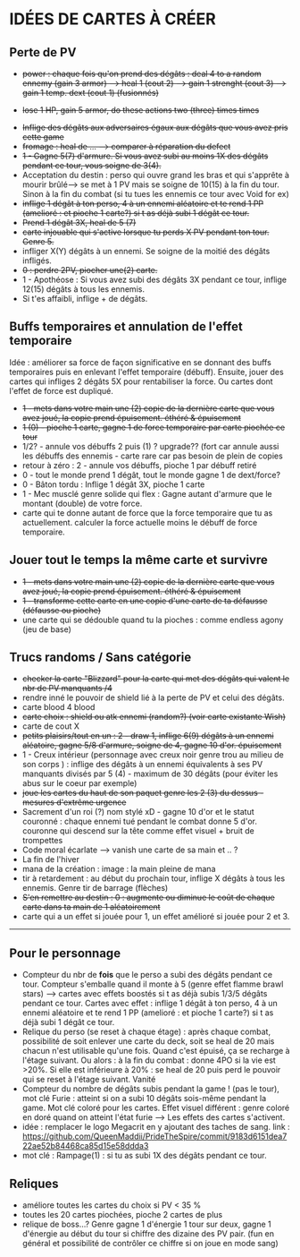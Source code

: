 # IDÉES DE CARTES À CRÉER

## Perte de PV
* ~~power : chaque fois qu'on prend des dégâts : deal 4 to a random ennemy (gain 3 armor)
  --> heal 1 (cout 2)
  --> gain 1 strenght (cout 3)   --> gain 1 temp. dext (cout 1) (fusionnés)~~
- ~~lose 1 HP, gain 5 armor, do these actions two (three) times times~~
* ~~Inflige des dégâts aux adversaires égaux aux dégâts que vous avez pris cette game~~
* ~~fromage : heal de ... --> comparer à réparation du defect~~
* ~~1 - Gagne 5(7) d'armure. Si vous avez subi au moins 1X des dégâts pendant ce tour, vous soigne de 3(4).~~
* Acceptation du destin : perso qui ouvre grand les bras et qui s'apprête à mourir brûlé--> se met à 1 PV mais se soigne de 10(15) à la fin du tour. Sinon à la fin du combat (si tu tues les ennemis ce tour avec Void for ex)
* ~~inflige 1 dégât à ton perso, 4 à un ennemi aléatoire et te rend 1 PP (amelioré : et pioche 1 carte?) si t as déjà subi 1 dégât ce tour.~~
* ~~Prend 1 dégât 3X, heal de 5 (7)~~
* ~~carte injouable qui s'active lorsque tu perds X PV pendant ton tour. Genre 5.~~
* infliger X(Y) dégâts à un ennemi. Se soigne de la moitié des dégâts infligés.
* ~~0 : perdre 2PV, piocher une(2) carte.~~
* 1 - Apothéose : Si vous avez subi des dégâts 3X pendant ce tour, inflige 12(15) dégâts à tous les ennemis.
* Si t'es affaibli, inflige + de dégâts.


## Buffs temporaires et annulation de l'effet temporaire
Idée : améliorer sa force de façon significative en se donnant des buffs temporaires puis en enlevant l'effet temporaire (débuff). Ensuite, jouer des cartes qui infliges 2 dégâts 5X pour rentabiliser la force. Ou cartes dont l'effet de force est dupliqué.
* ~~1 - mets dans votre main une (2) copie de la dernière carte que vous avez joué, la copie prend épuisement. éthéré & épuisement~~
* ~~1 (0) - pioche 1 carte, gagne 1 de force temporaire par carte piochée ce tour~~
* 1/2? - annule vos débuffs 2 puis (1) ? upgrade?? (fort car annule aussi les débuffs des ennemis - carte rare car pas besoin de plein de copies
*  retour à zéro : 2 - annule vos débuffs, pioche 1 par débuff retiré
* 0 - tout le monde prend 1 dégât, tout le monde gagne 1 de dext/force?
* 0 - Bâton tordu : Inflige 1 dégât 3X, pioche 1 carte
* 1 - Mec musclé genre solide qui flex : Gagne autant d'armure que le montant (double) de votre force.
* carte qui te donne autant de force que la force temporaire que tu as actuellement. calculer la force actuelle moins le débuff de force temporaire.




## Jouer tout le temps la même carte et survivre
* ~~1 - mets dans votre main une (2) copie de la dernière carte que vous avez joué, la copie prend épuisement. éthéré & épuisement~~
* ~~1 - transforme cette carte en une copie d'une carte de ta défausse (défausse ou pioche)~~
* une carte qui se dédouble quand tu la pioches : comme endless agony (jeu de base)






## Trucs randoms / Sans catégorie
* ~~checker la carte "Blizzard" pour la carte qui met des dégâts qui valent le nbr de PV manquants /4~~
* rendre inné le pouvoir de shield lié à la perte de PV et celui des dégâts.
* carte blood 4 blood
* ~~carte choix : shield ou atk ennemi (random?) (voir carte existante Wish)~~
* carte de cout X
* ~~petits plaisirs/tout en un : 2 - draw 1, inflige 6(9) dégâts à un ennemi aléatoire, gagne 5/8 d'armure, soigne de 4, gagne 10 d'or. épuisement~~
* 1 - Creux intérieur (personnage avec creux noir genre trou au milieu de son corps ) : inflige des dégâts à un ennemi équivalents à ses PV manquants divisés par 5 (4) - maximum de 30 dégâts (pour éviter les abus sur le coeur par exemple)
* ~~joue les cartes du haut de son paquet genre les 2 (3) du dessus - mesures d'extrême urgence~~
* Sacrement d'un roi (?) nom stylé xD - gagne 10 d'or et le statut couronné : chaque ennemi tué pendant le combat donne 5 d'or. couronne qui descend sur la tête comme effet visuel + bruit de trompettes
* Code moral écarlate --> vanish une carte de sa main et .. ?
* La fin de l'hiver
* mana de la création : image : la main pleine de mana
* tir à retardement : au début du prochain tour, inflige X dégâts à tous les ennemis. Genre tir de barrage (flèches)
* ~~S'en remettre au destin : 0 : augmente ou diminue le coût de chaque carte dans ta main de 1 aléatoirement~~
* carte qui a un effet si jouée pour 1, un effet amélioré si jouée pour 2 et 3.



---
## Pour le personnage
* Compteur du nbr de **fois** que le perso a subi des dégâts pendant ce tour. Compteur s'emballe quand il monte à 5 (genre effet flamme brawl stars) --> cartes avec effets boostés si t as déjà subis 1/3/5 dégâts pendant ce tour. Cartes avec effet : inflige 1 dégât à ton perso, 4 à un ennemi aléatoire et te rend 1 PP (amelioré : et pioche 1 carte?) si t as déjà subi 1 dégât ce tour.
* Relique du perso (se reset à chaque étage) : après chaque combat, possibilité de soit enlever une carte du deck, soit se heal de 20 mais chacun n'est utilisable qu'une fois. Quand c'est épuisé, ça se recharge à l'étage suivant. Ou alors : 
à la fin du combat : donne 4PO si la vie est >20%. Si elle est inférieure à 20% : se heal de 20 puis perd le pouvoir qui se reset à l'étage suivant. Vanité
* Compteur du nombre de dégâts subis pendant la game ! (pas le tour), mot clé Furie : atteint si on a subi 10 dégâts sois-même pendant la game. Mot clé coloré pour les cartes. Effet visuel différent : genre coloré en doré quand on atteint l'état furie --> Les effets des cartes s'activent.
* idée : remplacer le logo Megacrit en y ajoutant des taches de sang. link : https://github.com/QueenMaddii/PrideTheSpire/commit/9183d6151dea722ae52b84468ca85d15e58ddda3
* mot clé : Rampage(1) : si tu as subi 1X des dégâts pendant ce tour.

## Reliques
* améliore toutes les cartes du choix si PV < 35 %
* toutes les 20 cartes piochées, pioche 2 cartes de plus
* relique de boss...? Genre gagne 1 d'énergie 1 tour sur deux, gagne 1 d'énergie au début du tour si chiffre des dizaine des PV pair. (fun en général et possibilité de contrôler ce chiffre si on joue en mode sang)

